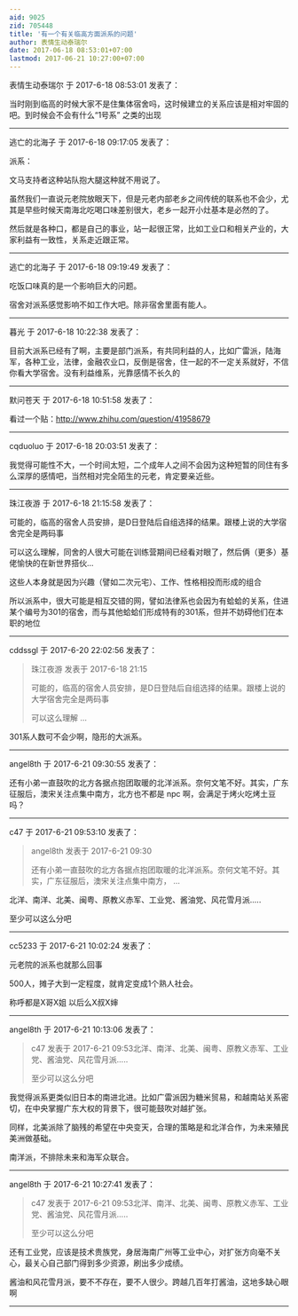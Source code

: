 ```yaml
---
aid: 9025
zid: 705448
title: '有一个有关临高方面派系的问题'
author: 表情生动泰瑞尔
date: 2017-06-18 08:53:01+07:00
lastmod: 2017-06-21 10:27:00+07:00
---
```


表情生动泰瑞尔 于 2017-6-18 08:53:01 发表了：

当时刚到临高的时候大家不是住集体宿舍吗，这时候建立的关系应该是相对牢固的吧。到时候会不会有什么“1号系” 之类的出现

---------

逃亡的北海子 于 2017-6-18 09:17:05 发表了：

派系：

文马支持者这种站队抱大腿这种就不用说了。

虽然我们一直说元老院放眼天下，但是元老内部老乡之间传统的联系也不会少，尤其是早些时候天南海北吃喝口味差别很大，老乡一起开小灶基本是必然的了。

然后就是各种口，都是自己的事业，站一起很正常，比如工业口和相关产业的，大家利益有一致性，关系走近跟正常。

---------

逃亡的北海子 于 2017-6-18 09:19:49 发表了：

吃饭口味真的是一个影响巨大的问题。

宿舍对派系感觉影响不如工作大吧。除非宿舍里面有能人。

---------

暮光 于 2017-6-18 10:22:38 发表了：

目前大派系已经有了啊，主要是部门派系，有共同利益的人，比如广雷派，陆海军，各种工业，法律，金融农业口，反倒是宿舍，住一起的不一定关系就好，不信你看大学宿舍。没有利益维系，光靠感情不长久的

---------

默问苍天 于 2017-6-18 10:51:58 发表了：

看过一个贴：http://www.zhihu.com/question/41958679

---------

cqduoluo 于 2017-6-18 20:03:51 发表了：

我觉得可能性不大，一个时间太短，二个成年人之间不会因为这种短暂的同住有多么深厚的感情吧，当然相对完全陌生的元老，肯定要亲近些。

---------

珠江夜游 于 2017-6-18 21:15:58 发表了：

可能的，临高的宿舍人员安排，是D日登陆后自组选择的结果。跟楼上说的大学宿舍完全是两码事

可以这么理解，同舍的人很大可能在训练营期间已经看对眼了，然后俩（更多）基佬愉快的在新世界搭伙...

这些人本身就是因为兴趣（譬如二次元宅）、工作、性格相投而形成的组合

所以派系中，很大可能是相互交错的网，譬如法律系也会因为有蛤蛤的关系，住进某个编号为301的宿舍，而与其他蛤蛤们形成特有的301系，但并不妨碍他们在本职的地位

---------

cddssgl 于 2017-6-20 22:02:56 发表了：

> 珠江夜游 发表于 2017-6-18 21:15
> 
> 可能的，临高的宿舍人员安排，是D日登陆后自组选择的结果。跟楼上说的大学宿舍完全是两码事
> 
> 可以这么理解 ...



301系人数可不会少啊，隐形的大派系。

---------

angel8th 于 2017-6-21 09:30:55 发表了：

还有小弟一直鼓吹的北方各据点抱团取暖的北洋派系。奈何文笔不好。其实，广东征服后，澳宋关注点集中南方，北方也不都是 npc 啊，会满足于烤火吃烤土豆吗？

---------

c47 于 2017-6-21 09:53:10 发表了：

> angel8th 发表于 2017-6-21 09:30
> 
> 还有小弟一直鼓吹的北方各据点抱团取暖的北洋派系。奈何文笔不好。其实，广东征服后，澳宋关注点集中南方， ...



北洋、南洋、北美、闽粤、原教义赤军、工业党、酱油党、风花雪月派.....

至少可以这么分吧

---------

cc5233 于 2017-6-21 10:02:24 发表了：

元老院的派系也就那么回事

500人，摊子大到一定程度，就肯定变成1个熟人社会。

称呼都是X哥X姐 以后么X叔X婶

---------

angel8th 于 2017-6-21 10:13:06 发表了：

> c47 发表于 2017-6-21 09:53北洋、南洋、北美、闽粤、原教义赤军、工业党、酱油党、风花雪月派.....
> 
> 至少可以这么分吧



我觉得派系更类似旧日本的南进北进。比如广雷派因为糖米贸易，和越南站关系密切，在中央掌握广东大权的背景下，很可能鼓吹对越扩张。

同样，北美派除了脑残的希望在中央变天，合理的策略是和北洋合作，为未来殖民美洲做基础。

南洋派，不排除未来和海军众联合。

---------

angel8th 于 2017-6-21 10:27:41 发表了：

> c47 发表于 2017-6-21 09:53北洋、南洋、北美、闽粤、原教义赤军、工业党、酱油党、风花雪月派.....
> 
> 至少可以这么分吧



还有工业党，应该是技术贵族党，身居海南广州等工业中心，对扩张方向毫不关心，最关心自己部门得到多少资源，刷出多少成绩。

酱油和风花雪月派，要不不存在，要不人很少。跨越几百年打酱油，这地多缺心眼啊

---------


